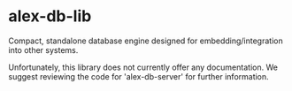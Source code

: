 # alex-db-lib

Compact, standalone database engine designed for embedding/integration into other systems.

Unfortunately, this library does not currently offer any documentation. We suggest reviewing the code for 'alex-db-server' for further information.
